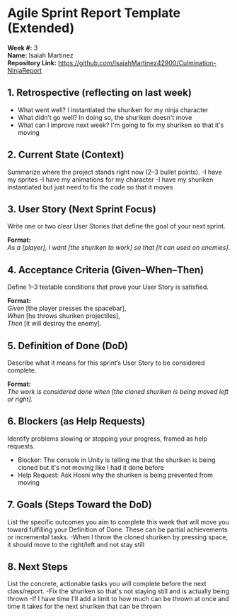 # Agile Sprint Report Template (Extended)

**Week #:** 3    
**Name:** Isaiah Martinez   
**Repository Link:** https://github.com/IsaiahMartinez42900/Culmination-NinjaReport  
 

## 1. Retrospective (reflecting on last week)
- What went well? I instantiated the shuriken for my ninja character  
- What didn’t go well? In doing so, the shuriken doesn't move  
- What can I improve next week? I'm going to fix my shuriken so that it's moving   


## 2. Current State (Context)
Summarize where the project stands right now (2–3 bullet points).
-I have my sprites
-I have my animations for my character
-I have my shuriken instantiated but just need to fix the code so that it moves

## 3. User Story (Next Sprint Focus)
Write one or two clear User Stories that define the goal of your next sprint.

**Format:**  
*As a [player], I want [the shuriken to work] so that [it can used on enemies].*

## 4. Acceptance Criteria (Given–When–Then)
Define 1–3 testable conditions that prove your User Story is satisfied.

**Format:**  
*Given* [the player presses the spacebar],  
*When* [he throws shuriken projectiles],  
*Then* [it will destroy the enemy].

## 5. Definition of Done (DoD)
Describe what it means for this sprint’s User Story to be considered complete.

**Format:**  
*The work is considered done when [the cloned shuriken is being moved left or right].*

## 6. Blockers (as Help Requests)
Identify problems slowing or stopping your progress, framed as help requests.
- Blocker: The console in Unity is telling me that the shuriken is being cloned but it's not moving like I had it done before  
- Help Request: Ask Hosni why the shuriken is being prevented from moving
  
## 7. Goals (Steps Toward the DoD)
List the specific outcomes you aim to complete this week that will move you toward fulfilling your Definition of Done. These can be partial achievements or incremental tasks.
-When I throw the cloned shuriken by pressing space, it should move to the right/left and not stay still  
## 8. Next Steps
List the concrete, actionable tasks you will complete before the next class/report.
-Fix the shuriken so that's not staying still and is actually being thrown
-If I have time I'll add a limit to how much can be thrown at once and time it takes for the next shuriken that can be thrown
